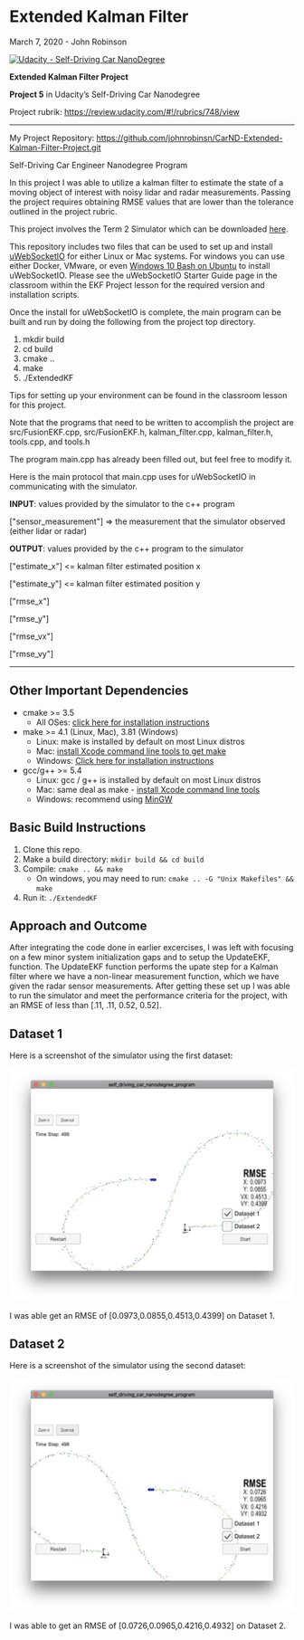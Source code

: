 # **Extended Kalman Filter**

March 7, 2020 - John Robinson

[![Udacity - Self-Driving Car NanoDegree](https://s3.amazonaws.com/udacity-sdc/github/shield-carnd.svg)](http://www.udacity.com/drive)

**Extended Kalman Filter Project**

**Project 5** in Udacity’s Self-Driving Car Nanodegree

Project rubrik: https://review.udacity.com/#!/rubrics/748/view

---

My Project Repository: https://github.com/johnrobinsn/CarND-Extended-Kalman-Filter-Project.git

Self-Driving Car Engineer Nanodegree Program

In this project I was able to utilize a kalman filter to estimate the state of a moving object of interest with noisy lidar and radar measurements. Passing the project requires obtaining RMSE values that are lower than the tolerance outlined in the project rubric. 

This project involves the Term 2 Simulator which can be downloaded [here](https://github.com/udacity/self-driving-car-sim/releases).

This repository includes two files that can be used to set up and install [uWebSocketIO](https://github.com/uWebSockets/uWebSockets) for either Linux or Mac systems. For windows you can use either Docker, VMware, or even [Windows 10 Bash on Ubuntu](https://www.howtogeek.com/249966/how-to-install-and-use-the-linux-bash-shell-on-windows-10/) to install uWebSocketIO. Please see the uWebSocketIO Starter Guide page in the classroom within the EKF Project lesson for the required version and installation scripts.

Once the install for uWebSocketIO is complete, the main program can be built and run by doing the following from the project top directory.

1. mkdir build
2. cd build
3. cmake ..
4. make
5. ./ExtendedKF

Tips for setting up your environment can be found in the classroom lesson for this project.

Note that the programs that need to be written to accomplish the project are src/FusionEKF.cpp, src/FusionEKF.h, kalman_filter.cpp, kalman_filter.h, tools.cpp, and tools.h

The program main.cpp has already been filled out, but feel free to modify it.

Here is the main protocol that main.cpp uses for uWebSocketIO in communicating with the simulator.


**INPUT**: values provided by the simulator to the c++ program

["sensor_measurement"] => the measurement that the simulator observed (either lidar or radar)


**OUTPUT**: values provided by the c++ program to the simulator

["estimate_x"] <= kalman filter estimated position x

["estimate_y"] <= kalman filter estimated position y

["rmse_x"]

["rmse_y"]

["rmse_vx"]

["rmse_vy"]

---

## Other Important Dependencies

* cmake >= 3.5
  * All OSes: [click here for installation instructions](https://cmake.org/install/)
* make >= 4.1 (Linux, Mac), 3.81 (Windows)
  * Linux: make is installed by default on most Linux distros
  * Mac: [install Xcode command line tools to get make](https://developer.apple.com/xcode/features/)
  * Windows: [Click here for installation instructions](http://gnuwin32.sourceforge.net/packages/make.htm)
* gcc/g++ >= 5.4
  * Linux: gcc / g++ is installed by default on most Linux distros
  * Mac: same deal as make - [install Xcode command line tools](https://developer.apple.com/xcode/features/)
  * Windows: recommend using [MinGW](http://www.mingw.org/)

## Basic Build Instructions

1. Clone this repo.
2. Make a build directory: `mkdir build && cd build`
3. Compile: `cmake .. && make` 
   * On windows, you may need to run: `cmake .. -G "Unix Makefiles" && make`
4. Run it: `./ExtendedKF `

## Approach and Outcome

After integrating the code done in earlier excercises, I was left with focusing on a few minor system initialization gaps and to setup the UpdateEKF, function.  The UpdateEKF function performs the upate step for a Kalman filter where we have a non-linear measurement function, which we have given the radar sensor measurements.  After getting these set up I was able to run the simulator and meet the performance criteria for the project, with an RMSE of less than [.11, .11, 0.52, 0.52].

## Dataset 1

Here is a screenshot of the simulator using the first dataset:

<img src="readme_resources/Dataset1.png">

I was able get an RMSE of [0.0973,0.0855,0.4513,0.4399] on Dataset 1.

## Dataset 2

Here is a screenshot of the simulator using the second dataset:

<img src="readme_resources/Dataset2.png">

I was able to get an RMSE of [0.0726,0.0965,0.4216,0.4932] on Dataset 2.



